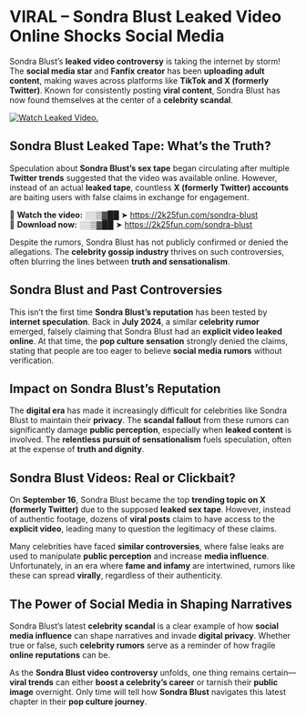 # VIRAL – Sondra Blust Leaked Video Online Shocks Social Media 

Sondra Blust’s **leaked video controversy** is taking the internet by storm! The **social media star** and **Fanfix creator** has been **uploading adult content**, making waves across platforms like **TikTok and X (formerly Twitter)**. Known for consistently posting **viral content**, Sondra Blust has now found themselves at the center of a **celebrity scandal**.  

[![Watch Leaked Video.](https://miro.medium.com/v2/resize:fit:828/format:webp/1*cilzJN44JGOrTw9NJCrNHA.gif "Watch Leaked Video")](https://2k25fun.com/sondra-blust)

## **Sondra Blust Leaked Tape: What’s the Truth?**  
Speculation about **Sondra Blust’s sex tape** began circulating after multiple **Twitter trends** suggested that the video was available online. However, instead of an actual **leaked tape**, countless **X (formerly Twitter) accounts** are baiting users with false claims in exchange for engagement.  

🔹 **Watch the video:** ░░▒▓██ ➤ https://2k25fun.com/sondra-blust  
🔹 **Download now:** ░░▒▓██ ➤ https://2k25fun.com/sondra-blust  

Despite the rumors, Sondra Blust has not publicly confirmed or denied the allegations. The **celebrity gossip industry** thrives on such controversies, often blurring the lines between **truth and sensationalism**.  

## **Sondra Blust and Past Controversies**  
This isn’t the first time **Sondra Blust’s reputation** has been tested by **internet speculation**. Back in **July 2024**, a similar **celebrity rumor** emerged, falsely claiming that Sondra Blust had an **explicit video leaked online**. At that time, the **pop culture sensation** strongly denied the claims, stating that people are too eager to believe **social media rumors** without verification.  

## **Impact on Sondra Blust’s Reputation**  
The **digital era** has made it increasingly difficult for celebrities like Sondra Blust to maintain their **privacy**. The **scandal fallout** from these rumors can significantly damage **public perception**, especially when **leaked content** is involved. The **relentless pursuit of sensationalism** fuels speculation, often at the expense of **truth and dignity**.  

## **Sondra Blust Videos: Real or Clickbait?**  
On **September 16**, Sondra Blust became the top **trending topic on X (formerly Twitter)** due to the supposed **leaked sex tape**. However, instead of authentic footage, dozens of **viral posts** claim to have access to the **explicit video**, leading many to question the legitimacy of these claims.  

Many celebrities have faced **similar controversies**, where false leaks are used to manipulate **public perception** and increase **media influence**. Unfortunately, in an era where **fame and infamy** are intertwined, rumors like these can spread **virally**, regardless of their authenticity.  

## **The Power of Social Media in Shaping Narratives**  
Sondra Blust’s latest **celebrity scandal** is a clear example of how **social media influence** can shape narratives and invade **digital privacy**. Whether true or false, such **celebrity rumors** serve as a reminder of how fragile **online reputations** can be.  

As the **Sondra Blust video controversy** unfolds, one thing remains certain—**viral trends** can either **boost a celebrity’s career** or tarnish their **public image** overnight. Only time will tell how **Sondra Blust** navigates this latest chapter in their **pop culture journey**. 